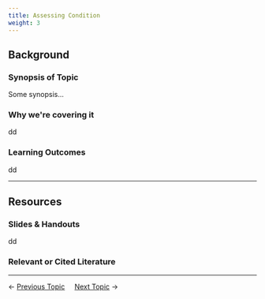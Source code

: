 ```yaml
---
title: Assessing Condition
weight: 3
---
```


## Background

### Synopsis of Topic
Some synopsis...

### Why we're covering it
dd

### Learning Outcomes
dd

------
## Resources

### Slides & Handouts
dd

### Relevant or Cited Literature



----
← [Previous Topic](2_Restoration_Process)      &nbsp;&nbsp;&nbsp;          [Next Topic](4_Management_Objectives) →